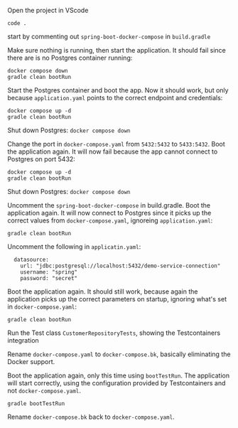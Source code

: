 Open the project in VScode

`code .`

start by commenting out `spring-boot-docker-compose` in `build.gradle`

Make sure nothing is running, then start the application. It should fail since there are is no Postgres container running:

```
docker compose down
gradle clean bootRun
```

Start the Postgres container and boot the app. Now it should work, but only because `application.yaml` points to the correct endpoint and credentials:
```
docker compose up -d
gradle clean bootRun
```
Shut down Postgres:
`docker compose down`

Change the port in `docker-compose.yaml` from `5432:5432` to `5433:5432`. Boot the application again. It will now fail because the app cannot connect to Postgres on port 5432:

```
docker compose up -d
gradle clean bootRun
```

Shut down Postgres:
`docker compose down`

Uncomment the `spring-boot-docker-compose` in build.gradle. Boot the application again. It will now connect to Postgres since it picks up the correct values from `docker-compose.yaml`, ignoreing `application.yaml`:

`gradle clean bootRun`

Uncomment the following in `applicatin.yaml`:

```
  datasource:
    url: "jdbc:postgresql://localhost:5432/demo-service-connection"
    username: "spring"
    password: "secret"
```
Boot the application again. It should still work, because again the application picks up the correct parameters on startup, ignoring what's set in `docker-compose.yaml`:

`gradle clean bootRun`

Run the Test class `CustomerRepositoryTests`, showing the Testcontainers integration

Rename `docker-compose.yaml` to `docker-compose.bk`, basically eliminating the Docker support.

Boot the application again, only this time using `bootTestRun`. The application will start correctly, using the configuration provided by Testcontainers and not `docker-compose.yaml`.

`gradle bootTestRun`

Rename `docker-compose.bk` back to `docker-compose.yaml`.
